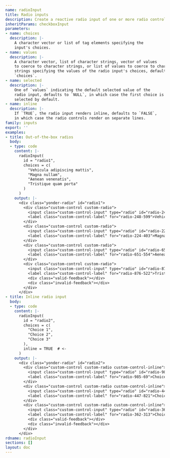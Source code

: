 ```yaml
---
name: radioInput
title: Radio inputs
description: Create a reactive radio input of one or more radio controls.
inheritParams: checkboxInput
parameters:
- name: choices
  description: |-
    A character vector or list of tag elements specifying the
    input's choices.
- name: values
  description: |-
    A character vector, list of character strings, vector of values
    to coerce to character strings, or list of values to coerce to character
    strings specifying the values of the radio input's choices, defaults to
    `choices`.
- name: selected
  description: |-
    One of `values` indicating the default selected value of the
    radio input, defaults to `NULL`, in which case the first choice is
    selected by default.
- name: inline
  description: |-
    If `TRUE`, the radio input renders inline, defaults to `FALSE`,
    in which case the radio controls render on separate lines.
family: inputs
export: ''
examples:
- title: Out-of-the-box radios
  body:
  - type: code
    content: |-
      radioInput(
        id = "radio1",
        choices = c(
          "Vehicula adipiscing mattis",
          "Magna nullam",
          "Aenean venenatis",
          "Tristique quam porta"
        )
      )
    output: |-
      <div class="yonder-radio" id="radio1">
        <div class="custom-control custom-radio">
          <input class="custom-control-input" type="radio" id="radio-248-599" name="radio1" value="Vehicula adipiscing mattis" checked autocomplete="off"/>
          <label class="custom-control-label" for="radio-248-599">Vehicula adipiscing mattis</label>
        </div>
        <div class="custom-control custom-radio">
          <input class="custom-control-input" type="radio" id="radio-224-403" name="radio1" value="Magna nullam" autocomplete="off"/>
          <label class="custom-control-label" for="radio-224-403">Magna nullam</label>
        </div>
        <div class="custom-control custom-radio">
          <input class="custom-control-input" type="radio" id="radio-651-554" name="radio1" value="Aenean venenatis" autocomplete="off"/>
          <label class="custom-control-label" for="radio-651-554">Aenean venenatis</label>
        </div>
        <div class="custom-control custom-radio">
          <input class="custom-control-input" type="radio" id="radio-876-522" name="radio1" value="Tristique quam porta" autocomplete="off"/>
          <label class="custom-control-label" for="radio-876-522">Tristique quam porta</label>
          <div class="valid-feedback"></div>
          <div class="invalid-feedback"></div>
        </div>
      </div>
- title: Inline radio input
  body:
  - type: code
    content: |-
      radioInput(
        id = "radio2",
        choices = c(
          "Choice 1",
          "Choice 2",
          "Choice 3"
        ),
        inline = TRUE  # <-
      )
    output: |-
      <div class="yonder-radio" id="radio2">
        <div class="custom-control custom-radio custom-control-inline">
          <input class="custom-control-input" type="radio" id="radio-985-69" name="radio2" value="Choice 1" checked autocomplete="off"/>
          <label class="custom-control-label" for="radio-985-69">Choice 1</label>
        </div>
        <div class="custom-control custom-radio custom-control-inline">
          <input class="custom-control-input" type="radio" id="radio-447-821" name="radio2" value="Choice 2" autocomplete="off"/>
          <label class="custom-control-label" for="radio-447-821">Choice 2</label>
        </div>
        <div class="custom-control custom-radio custom-control-inline">
          <input class="custom-control-input" type="radio" id="radio-362-313" name="radio2" value="Choice 3" autocomplete="off"/>
          <label class="custom-control-label" for="radio-362-313">Choice 3</label>
          <div class="valid-feedback"></div>
          <div class="invalid-feedback"></div>
        </div>
      </div>
rdname: radioInput
sections: []
layout: doc
---
```

